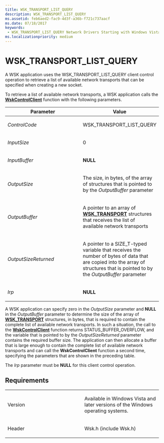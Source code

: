 ```yaml
---
title: WSK_TRANSPORT_LIST_QUERY
description: WSK_TRANSPORT_LIST_QUERY
ms.assetid: feb6aed2-fac9-4d3f-a36b-f721c737aacf
ms.date: 07/18/2017
keywords:
 - WSK_TRANSPORT_LIST_QUERY Network Drivers Starting with Windows Vista
ms.localizationpriority: medium
---
```


# WSK\_TRANSPORT\_LIST\_QUERY


A WSK application uses the WSK\_TRANSPORT\_LIST\_QUERY client control operation to retrieve a list of available network transports that can be specified when creating a new socket.

To retrieve a list of available network transports, a WSK application calls the [**WskControlClient**](/windows-hardware/drivers/ddi/wsk/nc-wsk-pfn_wsk_control_client) function with the following parameters.

<table>
<colgroup>
<col width="50%" />
<col width="50%" />
</colgroup>
<thead>
<tr class="header">
<th>Parameter</th>
<th>Value</th>
</tr>
</thead>
<tbody>
<tr class="odd">
<td><p><em>ControlCode</em></p></td>
<td><p>WSK_TRANSPORT_LIST_QUERY</p></td>
</tr>
<tr class="even">
<td><p><em>InputSize</em></p></td>
<td><p>0</p></td>
</tr>
<tr class="odd">
<td><p><em>InputBuffer</em></p></td>
<td><p><strong>NULL</strong></p></td>
</tr>
<tr class="even">
<td><p><em>OutputSize</em></p></td>
<td><p>The size, in bytes, of the array of structures that is pointed to by the <em>OutputBuffer</em> parameter</p></td>
</tr>
<tr class="odd">
<td><p><em>OutputBuffer</em></p></td>
<td><p>A pointer to an array of <a href="https://docs.microsoft.com/windows-hardware/drivers/ddi/wsk/ns-wsk-_wsk_transport" data-raw-source="[&lt;strong&gt;WSK_TRANSPORT&lt;/strong&gt;](/windows-hardware/drivers/ddi/wsk/ns-wsk-_wsk_transport)"><strong>WSK_TRANSPORT</strong></a> structures that receives the list of available network transports</p></td>
</tr>
<tr class="even">
<td><p><em>OutputSizeReturned</em></p></td>
<td><p>A pointer to a SIZE_T-typed variable that receives the number of bytes of data that are copied into the array of structures that is pointed to by the <em>OutputBuffer</em> parameter</p></td>
</tr>
<tr class="odd">
<td><p><em>Irp</em></p></td>
<td><p><strong>NULL</strong></p></td>
</tr>
</tbody>
</table>

A WSK application can specify zero in the *OutputSize* parameter and **NULL** in the *OutputBuffer* parameter to determine the size of the array of [**WSK\_TRANSPORT**](/windows-hardware/drivers/ddi/wsk/ns-wsk-_wsk_transport) structures, in bytes, that is required to contain the complete list of available network transports. In such a situation, the call to the [**WskControlClient**](/windows-hardware/drivers/ddi/wsk/nc-wsk-pfn_wsk_control_client) function returns STATUS\_BUFFER\_OVERFLOW, and the variable that is pointed to by the *OutputSizeReturned* parameter contains the required buffer size. The application can then allocate a buffer that is large enough to contain the complete list of available network transports and can call the **WskControlClient** function a second time, specifying the parameters that are shown in the preceding table.

The *Irp* parameter must be **NULL** for this client control operation.

Requirements
------------

<table>
<colgroup>
<col width="50%" />
<col width="50%" />
</colgroup>
<tbody>
<tr class="odd">
<td><p>Version</p></td>
<td><p>Available in Windows Vista and later versions of the Windows operating systems.</p></td>
</tr>
<tr class="even">
<td><p>Header</p></td>
<td>Wsk.h (include Wsk.h)</td>
</tr>
</tbody>
</table>

 

